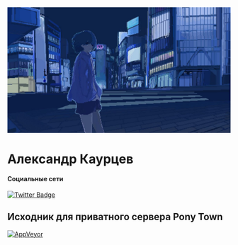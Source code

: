 <img src="/asd.jpg">

# Александр Каурцев

#### Социальные сети
[![Twitter Badge](https://img.shields.io/badge/Twitter-Profile-informational?style=flat&logo=twitter&logoColor=white&color=1CA2F1)](https://twitter.com/kaurcev)

## Исходник для приватного сервера Pony Town

[![AppVeyor](https://github.com/kaurcev/pixel.horse)](https://github.com/kaurcev/pixel.horse)

